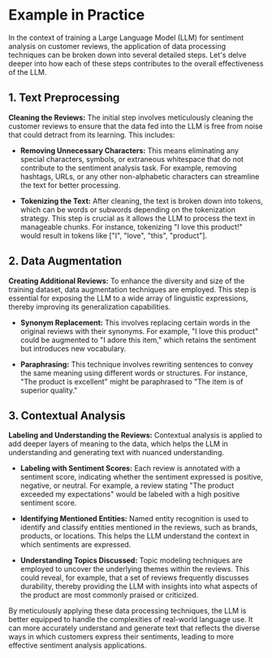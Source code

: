 # Example in Practice

In the context of training a Large Language Model (LLM) for sentiment analysis on customer reviews, the application of data processing techniques can be broken down into several detailed steps. Let's delve deeper into how each of these steps contributes to the overall effectiveness of the LLM.

## 1. Text Preprocessing

**Cleaning the Reviews:**
The initial step involves meticulously cleaning the customer reviews to ensure that the data fed into the LLM is free from noise that could detract from its learning. This includes:

- **Removing Unnecessary Characters:** This means eliminating any special characters, symbols, or extraneous whitespace that do not contribute to the sentiment analysis task. For example, removing hashtags, URLs, or any other non-alphabetic characters can streamline the text for better processing.

- **Tokenizing the Text:** After cleaning, the text is broken down into tokens, which can be words or subwords depending on the tokenization strategy. This step is crucial as it allows the LLM to process the text in manageable chunks. For instance, tokenizing "I love this product!" would result in tokens like ["I", "love", "this", "product"].

## 2. Data Augmentation

**Creating Additional Reviews:**
To enhance the diversity and size of the training dataset, data augmentation techniques are employed. This step is essential for exposing the LLM to a wide array of linguistic expressions, thereby improving its generalization capabilities.

- **Synonym Replacement:** This involves replacing certain words in the original reviews with their synonyms. For example, "I love this product" could be augmented to "I adore this item," which retains the sentiment but introduces new vocabulary.

- **Paraphrasing:** This technique involves rewriting sentences to convey the same meaning using different words or structures. For instance, "The product is excellent" might be paraphrased to "The item is of superior quality."

## 3. Contextual Analysis

**Labeling and Understanding the Reviews:**
Contextual analysis is applied to add deeper layers of meaning to the data, which helps the LLM in understanding and generating text with nuanced understanding.

- **Labeling with Sentiment Scores:** Each review is annotated with a sentiment score, indicating whether the sentiment expressed is positive, negative, or neutral. For example, a review stating "The product exceeded my expectations" would be labeled with a high positive sentiment score.

- **Identifying Mentioned Entities:** Named entity recognition is used to identify and classify entities mentioned in the reviews, such as brands, products, or locations. This helps the LLM understand the context in which sentiments are expressed.

- **Understanding Topics Discussed:** Topic modeling techniques are employed to uncover the underlying themes within the reviews. This could reveal, for example, that a set of reviews frequently discusses durability, thereby providing the LLM with insights into what aspects of the product are most commonly praised or criticized.

By meticulously applying these data processing techniques, the LLM is better equipped to handle the complexities of real-world language use. It can more accurately understand and generate text that reflects the diverse ways in which customers express their sentiments, leading to more effective sentiment analysis applications.

